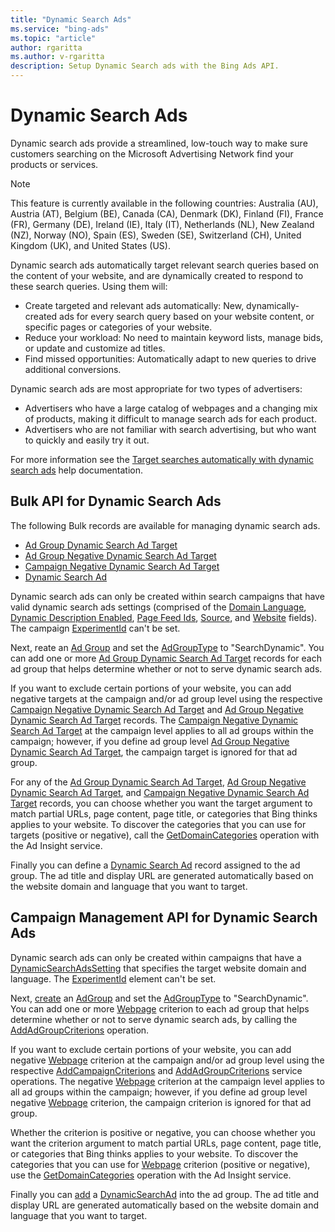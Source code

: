 ```yaml
---
title: "Dynamic Search Ads"
ms.service: "bing-ads"
ms.topic: "article"
author: rgaritta
ms.author: v-rgaritta
description: Setup Dynamic Search ads with the Bing Ads API.
---
```

# Dynamic Search Ads
Dynamic search ads provide a streamlined, low-touch way to make sure customers searching on the Microsoft Advertising Network find your products or services.

> [!NOTE]
> This feature is currently available in the following countries: Australia (AU), Austria (AT), Belgium (BE), Canada (CA), Denmark (DK), Finland (FI), France (FR), Germany (DE), Ireland (IE), Italy (IT), Netherlands (NL), New Zealand (NZ), Norway (NO), Spain (ES), Sweden (SE), Switzerland (CH), United Kingdom (UK), and United States (US).  

Dynamic search ads automatically target relevant search queries based on the content of your website, and are dynamically created to respond to these search queries. Using them will:

-  Create targeted and relevant ads automatically: New, dynamically-created ads for every search query based on your website content, or specific pages or categories of your website.
-  Reduce your workload: No need to maintain keyword lists, manage bids, or update and customize ad titles.
-  Find missed opportunities: Automatically adapt to new queries to drive additional conversions.

Dynamic search ads are most appropriate for two types of advertisers:

-  Advertisers who have a large catalog of webpages and a changing mix of products, making it difficult to manage search ads for each product.
-  Advertisers who are not familiar with search advertising, but who want to quickly and easily try it out.

For more information see the [Target searches automatically with dynamic search ads](https://help.ads.microsoft.com/#apex/3/en/56794/0) help documentation.

## <a name="bulk"></a>Bulk API for Dynamic Search Ads  
The following Bulk records are available for managing dynamic search ads.
* [Ad Group Dynamic Search Ad Target](../bulk-service/ad-group-dynamic-search-ad-target.md)
* [Ad Group Negative Dynamic Search Ad Target](../bulk-service/ad-group-negative-dynamic-search-ad-target.md)
* [Campaign Negative Dynamic Search Ad Target](../bulk-service/campaign-negative-dynamic-search-ad-target.md)
* [Dynamic Search Ad](../bulk-service/dynamic-search-ad.md)  

Dynamic search ads can only be created within search campaigns that have valid dynamic search ads settings (comprised of the [Domain Language](../bulk-service/campaign.md#domainlanguage), [Dynamic Description Enabled](../bulk-service/campaign.md#dynamicdescriptionenabled), [Page Feed Ids](../bulk-service/campaign.md#pagefeedids), [Source](../bulk-service/campaign.md#source), and [Website](../bulk-service/campaign.md#website) fields). The campaign [ExperimentId](../bulk-service/campaign.md#experimentid) can't be set. 

Next, reate an [Ad Group](../bulk-service/ad-group.md) and set the [AdGroupType](../bulk-service/ad-group.md#adgrouptype) to "SearchDynamic". You can add one or more [Ad Group Dynamic Search Ad Target](../bulk-service/ad-group-dynamic-search-ad-target.md) records for each ad group that helps determine whether or not to serve dynamic search ads. 

If you want to exclude certain portions of your website, you can add negative targets at the campaign and/or ad group level using the respective [Campaign Negative Dynamic Search Ad Target](../bulk-service/campaign-negative-dynamic-search-ad-target.md) and [Ad Group Negative Dynamic Search Ad Target](../bulk-service/ad-group-negative-dynamic-search-ad-target.md) records. The [Campaign Negative Dynamic Search Ad Target](../bulk-service/campaign-negative-dynamic-search-ad-target.md) at the campaign level applies to all ad groups within the campaign; however, if you define ad group level [Ad Group Negative Dynamic Search Ad Target](../bulk-service/ad-group-negative-dynamic-search-ad-target.md), the campaign target is ignored for that ad group. 

For any of the [Ad Group Dynamic Search Ad Target](../bulk-service/ad-group-dynamic-search-ad-target.md), [Ad Group Negative Dynamic Search Ad Target](../bulk-service/ad-group-negative-dynamic-search-ad-target.md), and [Campaign Negative Dynamic Search Ad Target](../bulk-service/campaign-negative-dynamic-search-ad-target.md) records, you can choose whether you want the target argument to match partial URLs, page content, page title, or categories that Bing thinks applies to your website. To discover the categories that you can use for targets (positive or negative), call the [GetDomainCategories](../ad-insight-service/getdomaincategories.md) operation with the Ad Insight service.

Finally you can define a [Dynamic Search Ad](../bulk-service/dynamic-search-ad.md) record assigned to the ad group. The ad title and display URL are generated automatically based on the website domain and language that you want to target.


## <a name="campaign"></a>Campaign Management API for Dynamic Search Ads  

Dynamic search ads can only be created within campaigns that have a [DynamicSearchAdsSetting](../campaign-management-service/dynamicsearchadssetting.md) that specifies the target website domain and language. The [ExperimentId](../campaign-management-service/campaign.md#experimentid) element can't be set.  

Next, [create](../campaign-management-service/addadgroups.md) an [AdGroup](../campaign-management-service/adgroup.md) and set the [AdGroupType](../campaign-management-service/adgroup.md#adgrouptype) to "SearchDynamic". You can add one or more [Webpage](../campaign-management-service/webpage.md) criterion to each ad group that helps determine whether or not to serve dynamic search ads, by calling the [AddAdGroupCriterions](../campaign-management-service/addadgroupcriterions.md) operation. 

If you want to exclude certain portions of your website, you can add negative [Webpage](../campaign-management-service/webpage.md) criterion at the campaign and/or ad group level using the respective [AddCampaignCriterions](../campaign-management-service/addcampaigncriterions.md) and [AddAdGroupCriterions](../campaign-management-service/addadgroupcriterions.md) service operations. The negative [Webpage](../campaign-management-service/webpage.md) criterion at the campaign level applies to all ad groups within the campaign; however, if you define ad group level negative [Webpage](../campaign-management-service/webpage.md) criterion, the campaign criterion is ignored for that ad group. 

Whether the criterion is positive or negative, you can choose whether you want the criterion argument to match partial URLs, page content, page title, or categories that Bing thinks applies to your website. To discover the categories that you can use for [Webpage](../campaign-management-service/webpage.md) criterion (positive or negative), use the [GetDomainCategories](../ad-insight-service/getdomaincategories.md) operation with the Ad Insight service.

Finally you can [add](../campaign-management-service/addads.md) a [DynamicSearchAd](../campaign-management-service/dynamicsearchad.md) into the ad group. The ad title and display URL are generated automatically based on the website domain and language that you want to target.
